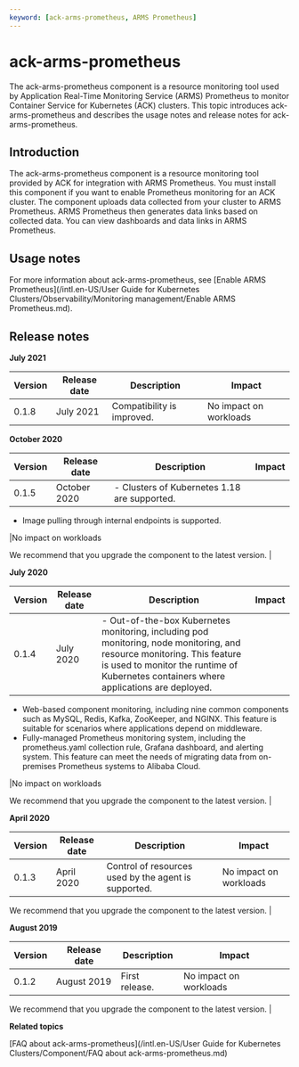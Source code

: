 ```yaml
---
keyword: [ack-arms-prometheus, ARMS Prometheus]
---
```


# ack-arms-prometheus

The ack-arms-prometheus component is a resource monitoring tool used by Application Real-Time Monitoring Service \(ARMS\) Prometheus to monitor Container Service for Kubernetes \(ACK\) clusters. This topic introduces ack-arms-prometheus and describes the usage notes and release notes for ack-arms-prometheus.

## Introduction

The ack-arms-prometheus component is a resource monitoring tool provided by ACK for integration with ARMS Prometheus. You must install this component if you want to enable Prometheus monitoring for an ACK cluster. The component uploads data collected from your cluster to ARMS Prometheus. ARMS Prometheus then generates data links based on collected data. You can view dashboards and data links in ARMS Prometheus.

## Usage notes

For more information about ack-arms-prometheus, see [Enable ARMS Prometheus](/intl.en-US/User Guide for Kubernetes Clusters/Observability/Monitoring management/Enable ARMS Prometheus.md).

## Release notes

**July 2021**

|Version|Release date|Description|Impact|
|-------|------------|-----------|------|
|0.1.8|July 2021|Compatibility is improved.|No impact on workloads|

**October 2020**

|Version|Release date|Description|Impact|
|-------|------------|-----------|------|
|0.1.5|October 2020|-   Clusters of Kubernetes 1.18 are supported.
-   Image pulling through internal endpoints is supported.

|No impact on workloads

We recommend that you upgrade the component to the latest version. |

**July 2020**

|Version|Release date|Description|Impact|
|-------|------------|-----------|------|
|0.1.4|July 2020|-   Out-of-the-box Kubernetes monitoring, including pod monitoring, node monitoring, and resource monitoring. This feature is used to monitor the runtime of Kubernetes containers where applications are deployed.
-   Web-based component monitoring, including nine common components such as MySQL, Redis, Kafka, ZooKeeper, and NGINX. This feature is suitable for scenarios where applications depend on middleware.
-   Fully-managed Prometheus monitoring system, including the prometheus.yaml collection rule, Grafana dashboard, and alerting system. This feature can meet the needs of migrating data from on-premises Prometheus systems to Alibaba Cloud.

|No impact on workloads

We recommend that you upgrade the component to the latest version. |

**April 2020**

|Version|Release date|Description|Impact|
|-------|------------|-----------|------|
|0.1.3|April 2020|Control of resources used by the agent is supported.|No impact on workloads

We recommend that you upgrade the component to the latest version. |

**August 2019**

|Version|Release date|Description|Impact|
|-------|------------|-----------|------|
|0.1.2|August 2019|First release.|No impact on workloads

We recommend that you upgrade the component to the latest version. |

**Related topics**  


[FAQ about ack-arms-prometheus](/intl.en-US/User Guide for Kubernetes Clusters/Component/FAQ about ack-arms-prometheus.md)

